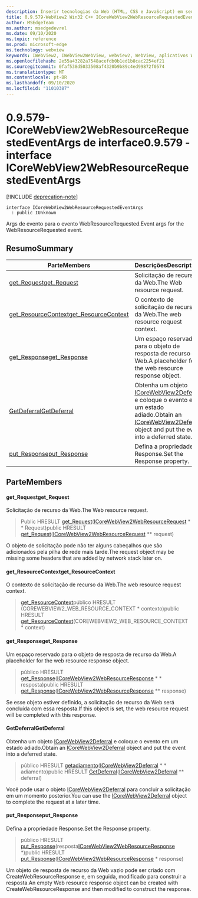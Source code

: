 ```yaml
---
description: Inserir tecnologias da Web (HTML, CSS e JavaScript) em seus aplicativos nativos com o controle WebView2 do Microsoft Edge
title: 0.9.579-WebView2 Win32 C++ ICoreWebView2WebResourceRequestedEventArgs
author: MSEdgeTeam
ms.author: msedgedevrel
ms.date: 09/10/2020
ms.topic: reference
ms.prod: microsoft-edge
ms.technology: webview
keywords: IWebView2, IWebView2WebView, webview2, WebView, aplicativos Win32, Win32, Edge, ICoreWebView2, ICoreWebView2Controller, controle do navegador, HTML Edge, ICoreWebView2WebResourceRequestedEventArgs
ms.openlocfilehash: 2e55a43282a7548acefdb0b1ed1b8cac2254ef21
ms.sourcegitcommit: 0faf538d5033508af4320b9b89c4ed99872f0574
ms.translationtype: MT
ms.contentlocale: pt-BR
ms.lasthandoff: 09/10/2020
ms.locfileid: "11010387"
---
```

# <span data-ttu-id="640d1-104">0.9.579-ICoreWebView2WebResourceRequestedEventArgs de interface</span><span class="sxs-lookup"><span data-stu-id="640d1-104">0.9.579 - interface ICoreWebView2WebResourceRequestedEventArgs</span></span> 

[!INCLUDE [deprecation-note](../../includes/deprecation-note.md)]

```
interface ICoreWebView2WebResourceRequestedEventArgs
  : public IUnknown
```

<span data-ttu-id="640d1-105">Args de evento para o evento WebResourceRequested.</span><span class="sxs-lookup"><span data-stu-id="640d1-105">Event args for the WebResourceRequested event.</span></span>

## <span data-ttu-id="640d1-106">Resumo</span><span class="sxs-lookup"><span data-stu-id="640d1-106">Summary</span></span>

 <span data-ttu-id="640d1-107">Parte</span><span class="sxs-lookup"><span data-stu-id="640d1-107">Members</span></span>                        | <span data-ttu-id="640d1-108">Descrições</span><span class="sxs-lookup"><span data-stu-id="640d1-108">Descriptions</span></span>
--------------------------------|---------------------------------------------
[<span data-ttu-id="640d1-109">get_Request</span><span class="sxs-lookup"><span data-stu-id="640d1-109">get_Request</span></span>](#get_request) | <span data-ttu-id="640d1-110">Solicitação de recurso da Web.</span><span class="sxs-lookup"><span data-stu-id="640d1-110">The Web resource request.</span></span>
[<span data-ttu-id="640d1-111">get_ResourceContext</span><span class="sxs-lookup"><span data-stu-id="640d1-111">get_ResourceContext</span></span>](#get_resourcecontext) | <span data-ttu-id="640d1-112">O contexto de solicitação de recurso da Web.</span><span class="sxs-lookup"><span data-stu-id="640d1-112">The web resource request context.</span></span>
[<span data-ttu-id="640d1-113">get_Response</span><span class="sxs-lookup"><span data-stu-id="640d1-113">get_Response</span></span>](#get_response) | <span data-ttu-id="640d1-114">Um espaço reservado para o objeto de resposta de recurso da Web.</span><span class="sxs-lookup"><span data-stu-id="640d1-114">A placeholder for the web resource response object.</span></span>
[<span data-ttu-id="640d1-115">GetDeferral</span><span class="sxs-lookup"><span data-stu-id="640d1-115">GetDeferral</span></span>](#getdeferral) | <span data-ttu-id="640d1-116">Obtenha um objeto [ICoreWebView2Deferral](icorewebview2deferral.md) e coloque o evento em um estado adiado.</span><span class="sxs-lookup"><span data-stu-id="640d1-116">Obtain an [ICoreWebView2Deferral](icorewebview2deferral.md) object and put the event into a deferred state.</span></span>
[<span data-ttu-id="640d1-117">put_Response</span><span class="sxs-lookup"><span data-stu-id="640d1-117">put_Response</span></span>](#put_response) | <span data-ttu-id="640d1-118">Defina a propriedade Response.</span><span class="sxs-lookup"><span data-stu-id="640d1-118">Set the Response property.</span></span>

## <span data-ttu-id="640d1-119">Parte</span><span class="sxs-lookup"><span data-stu-id="640d1-119">Members</span></span>

#### <span data-ttu-id="640d1-120">get_Request</span><span class="sxs-lookup"><span data-stu-id="640d1-120">get_Request</span></span> 

<span data-ttu-id="640d1-121">Solicitação de recurso da Web.</span><span class="sxs-lookup"><span data-stu-id="640d1-121">The Web resource request.</span></span>

> <span data-ttu-id="640d1-122">Public HRESULT [get_Request](#get_request)([ICoreWebView2WebResourceRequest](icorewebview2webresourcerequest.md) \* \* Request)</span><span class="sxs-lookup"><span data-stu-id="640d1-122">public HRESULT [get_Request](#get_request)([ICoreWebView2WebResourceRequest](icorewebview2webresourcerequest.md) \*\* request)</span></span>

<span data-ttu-id="640d1-123">O objeto de solicitação pode não ter alguns cabeçalhos que são adicionados pela pilha de rede mais tarde.</span><span class="sxs-lookup"><span data-stu-id="640d1-123">The request object may be missing some headers that are added by network stack later on.</span></span>

#### <span data-ttu-id="640d1-124">get_ResourceContext</span><span class="sxs-lookup"><span data-stu-id="640d1-124">get_ResourceContext</span></span> 

<span data-ttu-id="640d1-125">O contexto de solicitação de recurso da Web.</span><span class="sxs-lookup"><span data-stu-id="640d1-125">The web resource request context.</span></span>

> <span data-ttu-id="640d1-126">[get_ResourceContext](#get_resourcecontext)público HRESULT (COREWEBVIEW2_WEB_RESOURCE_CONTEXT \* contexto)</span><span class="sxs-lookup"><span data-stu-id="640d1-126">public HRESULT [get_ResourceContext](#get_resourcecontext)(COREWEBVIEW2_WEB_RESOURCE_CONTEXT \* context)</span></span>

#### <span data-ttu-id="640d1-127">get_Response</span><span class="sxs-lookup"><span data-stu-id="640d1-127">get_Response</span></span> 

<span data-ttu-id="640d1-128">Um espaço reservado para o objeto de resposta de recurso da Web.</span><span class="sxs-lookup"><span data-stu-id="640d1-128">A placeholder for the web resource response object.</span></span>

> <span data-ttu-id="640d1-129">público HRESULT [get_Response](#get_response)([ICoreWebView2WebResourceResponse](icorewebview2webresourceresponse.md) \* \* resposta)</span><span class="sxs-lookup"><span data-stu-id="640d1-129">public HRESULT [get_Response](#get_response)([ICoreWebView2WebResourceResponse](icorewebview2webresourceresponse.md) \*\* response)</span></span>

<span data-ttu-id="640d1-130">Se esse objeto estiver definido, a solicitação de recurso da Web será concluída com essa resposta.</span><span class="sxs-lookup"><span data-stu-id="640d1-130">If this object is set, the web resource request will be completed with this response.</span></span>

#### <span data-ttu-id="640d1-131">GetDeferral</span><span class="sxs-lookup"><span data-stu-id="640d1-131">GetDeferral</span></span> 

<span data-ttu-id="640d1-132">Obtenha um objeto [ICoreWebView2Deferral](icorewebview2deferral.md) e coloque o evento em um estado adiado.</span><span class="sxs-lookup"><span data-stu-id="640d1-132">Obtain an [ICoreWebView2Deferral](icorewebview2deferral.md) object and put the event into a deferred state.</span></span>

> <span data-ttu-id="640d1-133">público HRESULT [getadiamento](#getdeferral)([ICoreWebView2Deferral](icorewebview2deferral.md) \* \* adiamento)</span><span class="sxs-lookup"><span data-stu-id="640d1-133">public HRESULT [GetDeferral](#getdeferral)([ICoreWebView2Deferral](icorewebview2deferral.md) \*\* deferral)</span></span>

<span data-ttu-id="640d1-134">Você pode usar o objeto [ICoreWebView2Deferral](icorewebview2deferral.md) para concluir a solicitação em um momento posterior.</span><span class="sxs-lookup"><span data-stu-id="640d1-134">You can use the [ICoreWebView2Deferral](icorewebview2deferral.md) object to complete the request at a later time.</span></span>

#### <span data-ttu-id="640d1-135">put_Response</span><span class="sxs-lookup"><span data-stu-id="640d1-135">put_Response</span></span> 

<span data-ttu-id="640d1-136">Defina a propriedade Response.</span><span class="sxs-lookup"><span data-stu-id="640d1-136">Set the Response property.</span></span>

> <span data-ttu-id="640d1-137">público HRESULT [put_Response](#put_response)(resposta[ICoreWebView2WebResourceResponse](icorewebview2webresourceresponse.md) \*)</span><span class="sxs-lookup"><span data-stu-id="640d1-137">public HRESULT [put_Response](#put_response)([ICoreWebView2WebResourceResponse](icorewebview2webresourceresponse.md) \* response)</span></span>

<span data-ttu-id="640d1-138">Um objeto de resposta de recurso da Web vazio pode ser criado com CreateWebResourceResponse e, em seguida, modificado para construir a resposta.</span><span class="sxs-lookup"><span data-stu-id="640d1-138">An empty Web resource response object can be created with CreateWebResourceResponse and then modified to construct the response.</span></span>

